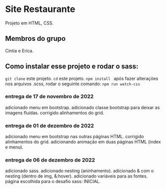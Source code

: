 # Site Restaurante

Projeto em HTML, CSS.

## Membros do grupo
Cintia e Erica.

## Como instalar esse projeto e rodar o sass:
`git clone` este projeto.
`cd` este projeto.
`npm install `
após fazer alterações nos arquivos .scss, rodar o seguinte comando:
`npm run watch-css`


### entrega de 17 de novembro de 2022
adicionado menu em bootstrap.
adicionado classe bootstrap para deixar as imagens fluídas.
corrigido alinhamentos do grid.
### entrega de 01 de dezembro de 2022
adicionado menu em bootstrap nas outras páginas HTML.
corrigido alinhamentos do grid.
adicionando animação em duas páginas HTML (index e menu).

### entrega de 06 de dezembro de 2022
adicionado sass.
adicionado nesting (aninhamento).
adicionado & com o nesting (dentro de img, &:hover).
adicionado variáveis para as fontes.
página escolhida para o desafio sass: INICIAL.
